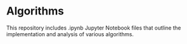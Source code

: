 # Algorithms
This repository includes .ipynb Jupyter Notebook files that outline the implementation and analysis of various algorithms.
